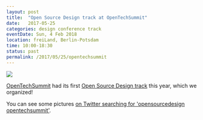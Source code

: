 ```yaml
---
layout: post
title:  "Open Source Design track at OpenTechSummit"
date:   2017-05-25
categories: design conference track
eventDate: Sun, 4 Feb 2018
location: freiLand, Berlin-Potsdam
time: 10:00-18:30
status: past
permalink: /2017/05/25/opentechsummit
---
```


[![](https://pbs.twimg.com/media/DAHB2JuUQAIrWat.jpg)](https://twitter.com/opensrcdesign/status/865185759246077952)

[OpenTechSummit](https://opentechsummit.net/) had its first [Open Source Design track](https://opentechsummit.net/programm/tracks.html#2017-05-25-Open_Source_Design) this year, which we organized!

You can see some pictures [on Twitter searching for 'opensourcedesign opentechsummit'](https://twitter.com/search?f=tweets&q=opensourcedesign%20opentechsummit).
